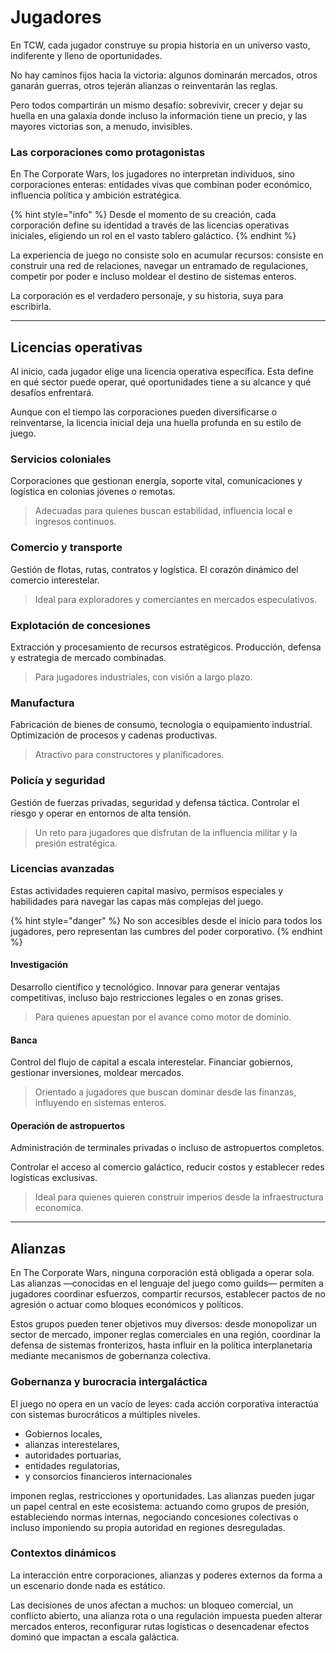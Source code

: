 # Jugadores

En TCW, cada jugador construye su propia historia en un universo vasto, indiferente y lleno de oportunidades.

No hay caminos fijos hacia la victoria: algunos dominarán mercados, otros ganarán guerras, otros tejerán alianzas o reinventarán las reglas.

Pero todos compartirán un mismo desafío: sobrevivir, crecer y dejar su huella en una galaxia donde incluso la información tiene un precio, y las mayores victorias son, a menudo, invisibles.

### Las corporaciones como protagonistas

En The Corporate Wars, los jugadores no interpretan individuos, sino corporaciones enteras: entidades vivas que combinan poder económico, influencia política y ambición estratégica.

{% hint style="info" %}
Desde el momento de su creación, cada corporación define su identidad a través de las licencias operativas iniciales, eligiendo un rol en el vasto tablero galáctico.
{% endhint %}

La experiencia de juego no consiste solo en acumular recursos: consiste en construir una red de relaciones, navegar un entramado de regulaciones, competir por poder e incluso moldear el destino de sistemas enteros.

La corporación es el verdadero personaje, y su historia, suya para escribirla.

***

## Licencias operativas

Al inicio, cada jugador elige una licencia operativa específica. Esta define en qué sector puede operar, qué oportunidades tiene a su alcance y qué desafíos enfrentará.

Aunque con el tiempo las corporaciones pueden diversificarse o reinventarse, la licencia inicial deja una huella profunda en su estilo de juego.

### Servicios coloniales

Corporaciones que gestionan energía, soporte vital, comunicaciones y logística en colonias jóvenes o remotas.

> Adecuadas para quienes buscan estabilidad, influencia local e ingresos continuos.

### Comercio y transporte

Gestión de flotas, rutas, contratos y logística. El corazón dinámico del comercio interestelar.

> Ideal para exploradores y comerciantes en mercados especulativos.

### Explotación de concesiones

Extracción y procesamiento de recursos estratégicos. Producción, defensa y estrategia de mercado combinadas.

> Para jugadores industriales, con visión a largo plazo.

### Manufactura

Fabricación de bienes de consumo, tecnología o equipamiento industrial. Optimización de procesos y cadenas productivas.

> Atractivo para constructores y planificadores.

### Policía y seguridad

Gestión de fuerzas privadas, seguridad y defensa táctica. Controlar el riesgo y operar en entornos de alta tensión.

> Un reto para jugadores que disfrutan de la influencia militar y la presión estratégica.

### Licencias avanzadas

Estas actividades requieren capital masivo, permisos especiales y habilidades para navegar las capas más complejas del juego.

{% hint style="danger" %}
No son accesibles desde el inicio para todos los jugadores, pero representan las cumbres del poder corporativo.
{% endhint %}

#### Investigación

Desarrollo científico y tecnológico. Innovar para generar ventajas competitivas, incluso bajo restricciones legales o en zonas grises.

> Para quienes apuestan por el avance como motor de dominio.

#### Banca

Control del flujo de capital a escala interestelar. Financiar gobiernos, gestionar inversiones, moldear mercados.

> Orientado a jugadores que buscan dominar desde las finanzas, influyendo en sistemas enteros.

#### Operación de astropuertos

Administración de terminales privadas o incluso de astropuertos completos.

Controlar el acceso al comercio galáctico, reducir costos y establecer redes logísticas exclusivas.

> Ideal para quienes quieren construir imperios desde la infraestructura economica.

***

## Alianzas

En The Corporate Wars, ninguna corporación está obligada a operar sola. Las alianzas —conocidas en el lenguaje del juego como guilds— permiten a jugadores coordinar esfuerzos, compartir recursos, establecer pactos de no agresión o actuar como bloques económicos y políticos.

Estos grupos pueden tener objetivos muy diversos: desde monopolizar un sector de mercado, imponer reglas comerciales en una región, coordinar la defensa de sistemas fronterizos, hasta influir en la política interplanetaria mediante mecanismos de gobernanza colectiva.

### Gobernanza y burocracia intergaláctica

El juego no opera en un vacío de leyes: cada acción corporativa interactúa con sistemas burocráticos a múltiples niveles.

* Gobiernos locales,
* alianzas interestelares,
* autoridades portuarias,
* entidades regulatorias,
* y consorcios financieros internacionales

imponen reglas, restricciones y oportunidades. Las alianzas pueden jugar un papel central en este ecosistema: actuando como grupos de presión, estableciendo normas internas, negociando concesiones colectivas o incluso imponiendo su propia autoridad en regiones desreguladas.

### Contextos dinámicos

La interacción entre corporaciones, alianzas y poderes externos da forma a un escenario donde nada es estático.

Las decisiones de unos afectan a muchos: un bloqueo comercial, un conflicto abierto, una alianza rota o una regulación impuesta pueden alterar mercados enteros, reconfigurar rutas logísticas o desencadenar efectos dominó que impactan a escala galáctica.
